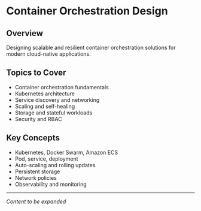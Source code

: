 # Container Orchestration Design

## Overview
Designing scalable and resilient container orchestration solutions for modern cloud-native applications.

## Topics to Cover
- Container orchestration fundamentals
- Kubernetes architecture
- Service discovery and networking
- Scaling and self-healing
- Storage and stateful workloads
- Security and RBAC

## Key Concepts
- Kubernetes, Docker Swarm, Amazon ECS
- Pod, service, deployment
- Auto-scaling and rolling updates
- Persistent storage
- Network policies
- Observability and monitoring

---
*Content to be expanded* 